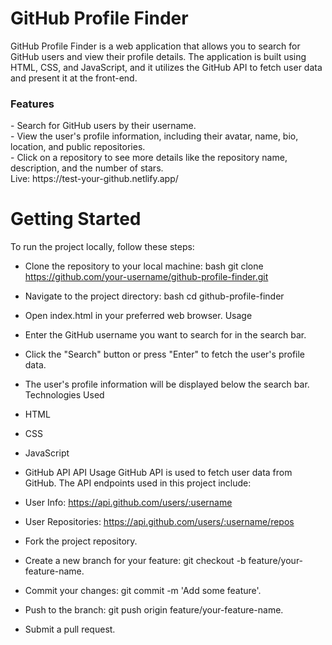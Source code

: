 <h1>GitHub Profile Finder</h1>
<p>GitHub Profile Finder is a web application that allows you to search for GitHub users and view their profile details. The application is built using HTML, CSS, and JavaScript, and it utilizes the GitHub API to fetch user data and present it at the front-end.
</p>
<h3>Features</h3>
<clip>
- Search for GitHub users by their username.<br/>
- View the user's profile information, including their avatar, name, bio, location, and public repositories.<br/>
- Click on a repository to see more details like the repository name, description, and the number of stars.<br/>
  </clip>
Live: https://test-your-github.netlify.app/

<h1>Getting Started</h1>
To run the project locally, follow these steps:

- Clone the repository to your local machine:
bash
git clone https://github.com/your-username/github-profile-finder.git

- Navigate to the project directory:
bash
cd github-profile-finder

- Open index.html in your preferred web browser.
Usage
- Enter the GitHub username you want to search for in the search bar.
- Click the "Search" button or press "Enter" to fetch the user's profile data.
- The user's profile information will be displayed below the search bar.
Technologies Used
- HTML
- CSS
- JavaScript
- GitHub API
API Usage
GitHub API is used to fetch user data from GitHub. The API endpoints used in this project include:

- User Info: https://api.github.com/users/:username
- User Repositories: https://api.github.com/users/:username/repos
- Fork the project repository.
- Create a new branch for your feature: git checkout -b feature/your-feature-name.
- Commit your changes: git commit -m 'Add some feature'.
- Push to the branch: git push origin feature/your-feature-name.
- Submit a pull request.
